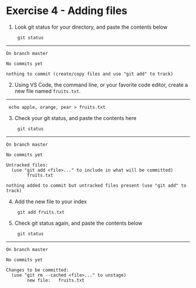 # Exercise 4 - Adding files

1. Look git status for your directory, and paste the contents below

        git status
---
```
On branch master

No commits yet

nothing to commit (create/copy files and use "git add" to track)
```
2. Using VS Code, the command line, or your favorite code editor, create a new file named `fruits.txt`.
---
```
 echo apple, orange, pear > fruits.txt
 ```
3. Check your git status, and paste the contents here

        git status
---
```
On branch master

No commits yet

Untracked files:
  (use "git add <file>..." to include in what will be committed)
        fruits.txt

nothing added to commit but untracked files present (use "git add" to track)
```
4. Add the new file to your index

        git add fruits.txt

5. Check git status again, and paste the contents below

        git status
---
```
On branch master

No commits yet

Changes to be committed:
  (use "git rm --cached <file>..." to unstage)
        new file:   fruits.txt
```